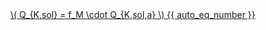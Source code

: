 <a href="/eco2_guide_center/1.%20ECO2%20Logic%20Guide/Hee1_Equation_List.html" class="equation-link" target="_blank" rel="noopener noreferrer">
  \( Q_{K,sol} = f_M \cdot Q_{K,sol,a} \) {{ auto_eq_number }}
</a>
